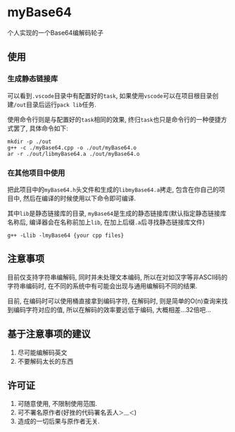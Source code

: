 # myBase64

个人实现的一个Base64编解码轮子

## 使用

### 生成静态链接库

可以看到`.vscode`目录中有配置好的`task`, 如果使用`vscode`可以在项目根目录创建`/out`目录后运行`pack lib`任务.

使用命令行则是与配置好的`task`相同的效果, 终归`task`也只是命令行的一种便捷方式罢了, 具体命令如下:

```
mkdir -p ./out
g++ -c ./myBase64.cpp -o ./out/myBase64.o
ar -r ./out/libmyBase64.a ./out/myBase64.o
```

### 在其他项目中使用

把此项目中的`myBase64.h`头文件和生成的`libmyBase64.a`拷走, 包含在你自己的项目中, 然后在编译的时候使用以下命令即可编译.

其中`lib`是静态链接库的目录, `myBase64`是生成的静态链接库(默认指定静态链接库名称后, 编译器会在名称前加上`lib`, 在加上后缀`.a`后寻找静态链接库文件)

```
g++ -Llib -lmyBase64 {your cpp files}
```

## 注意事项

目前仅支持字符串编解码, 同时并未处理文本编码, 所以在对如汉字等非ASCII码的字符串编码时, 在不同的系统中有可能会出现与通用编解码不同的结果.

目前, 在编码时可以使用桶直接拿到编码字符, 在解码时, 则是简单的O(n)查询来找到编码字符对应的值, 所以在解码的效率要远低于编码, 大概相差...32倍吧...

## 基于注意事项的建议

1. 尽可能编解码英文
2. 不要解码太长的东西

## 许可证

1. 可随意使用, 不限制使用范围.
2. 可不署名原作者(好挫的代码署名丢人`＞﹏＜`)
3. 造成的一切后果与原作者无关.